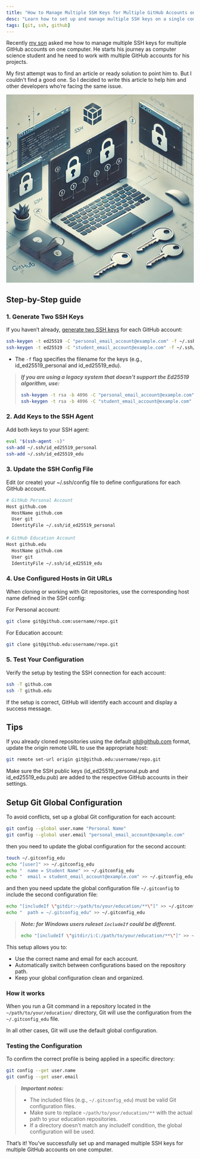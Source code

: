 ```yaml
---
title: "How to Manage Multiple SSH Keys for Multiple GitHub Accounts on One Computer"
desc: "Learn how to set up and manage multiple SSH keys on a single computer to seamlessly work with multiple GitHub accounts. Step-by-step guide for developers."
tags: [git, ssh, github]
---
```


Recently [my son](https://zapparov.dev) asked me how to manage multiple SSH keys for multiple GitHub accounts on one computer. He starts his journey as computer science student and he need to work with multiple GitHub accounts for his projects.

My first attempt was to find an article or ready solution to point him to. But I couldn't find a good one. So I decided to write this article to help him and other developers who’re facing the same issue.

<img src="laptop-keys.png" alt="How to Manage Multiple SSH Keys for Multiple GitHub Accounts on One Computer" eleventy:widths="400">

## Step-by-Step guide

### 1. Generate Two SSH Keys

If you haven’t already, [generate two SSH keys](https://docs.github.com/en/authentication/connecting-to-github-with-ssh/generating-a-new-ssh-key-and-adding-it-to-the-ssh-agent) for each GitHub account:

```bash
ssh-keygen -t ed25519 -C "personal_email_account@example.com" -f ~/.ssh/id_ed25519_personal
ssh-keygen -t ed25519 -C "student_email_account@example.com" -f ~/.ssh/id_ed25519_edu
```

- The `-f` flag specifies the filename for the keys (e.g., id_ed25519_personal and id_ed25519_edu).

> ***If you are using a legacy system that doesn't support the Ed25519 algorithm, use:***
>
> ```bash
> ssh-keygen -t rsa -b 4096 -C "personal_email_account@example.com" -f ~/.ssh/id_rsa_personal
> ssh-keygen -t rsa -b 4096 -C "student_email_account@example.com" -f ~/.ssh/id_rsa_edu
> ```

### 2. Add Keys to the SSH Agent

Add both keys to your SSH agent:

```bash
eval "$(ssh-agent -s)"
ssh-add ~/.ssh/id_ed25519_personal
ssh-add ~/.ssh/id_ed25519_edu
```

### 3. Update the SSH Config File

Edit (or create) your ~/.ssh/config file to define configurations for each GitHub account.

```bash
# GitHub Personal Account
Host github.com
  HostName github.com
  User git
  IdentityFile ~/.ssh/id_ed25519_personal

# GitHub Education Account
Host github.edu
  HostName github.com
  User git
  IdentityFile ~/.ssh/id_ed25519_edu
```

### 4. Use Configured Hosts in Git URLs

When cloning or working with Git repositories, use the corresponding host name defined in the SSH config:

For Personal account:

```bash
git clone git@github.com:username/repo.git
```

For Education account:

```bash
git clone git@github.edu:username/repo.git
```

### 5. Test Your Configuration

Verify the setup by testing the SSH connection for each account:

```bash
ssh -T github.com
ssh -T github.edu
```

If the setup is correct, GitHub will identify each account and display a success message.

## Tips

If you already cloned repositories using the default git@github.com format, update the origin remote URL to use the appropriate host:

```bash
git remote set-url origin git@github.edu:username/repo.git
```

Make sure the SSH public keys (id_ed25519_personal.pub and id_ed25519_edu.pub) are added to the respective GitHub accounts in their settings.

## Setup Git Global Configuration

To avoid conflicts, set up a global Git configuration for each account:

```bash
git config --global user.name "Personal Name"
git config --global user.email "personal_email_account@example.com"
```

then you need to update the global configuration for the second account:

```bash
touch ~/.gitconfig_edu
echo "[user]" >> ~/.gitconfig_edu
echo "  name = Student Name" >> ~/.gitconfig_edu
echo "  email = student_email_account@example.com" >> ~/.gitconfig_edu
```

and then you need update the global configuration file `~/.gitconfig` to include the second configuration file:

```bash
echo "[includeIf \"gitdir:~/path/to/your/education/**\"]" >> ~/.gitconfig_edu
echo "  path = ~/.gitconfig_edu" >> ~/.gitconfig_edu
```

> ***Note: for Windows users ruleset `includeIf` could be different.***
>
> ```bash
> echo "[includeIf \"gitdir/i:C:/path/to/your/education/**\"]" >> ~/.gitconfig_edu
> ```

This setup allows you to:

- Use the correct name and email for each account.
- Automatically switch between configurations based on the repository path.
- Keep your global configuration clean and organized.

### How it works

When you run a Git command in a repository located in the `~/path/to/your/education/` directory, Git will use the configuration from the `~/.gitconfig_edu` file.

In all other cases, Git will use the default global configuration.

### Testing the Configuration

To confirm the correct profile is being applied in a specific directory:

```bash
git config --get user.name
git config --get user.email
```

> ***Important notes:***
>
> - The included files (e.g., `~/.gitconfig_edu`) must be valid Git configuration files.
> - Make sure to replace `~/path/to/your/education/**` with the actual path to your education repositories.
> - If a directory doesn’t match any includeIf condition, the global configuration will be used.

That’s it! You’ve successfully set up and managed multiple SSH keys for multiple GitHub accounts on one computer.
